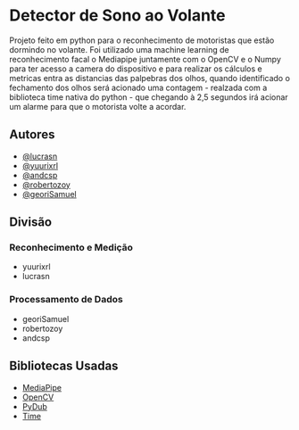 # Detector de Sono ao Volante
Projeto feito em python para o reconhecimento de motoristas que estão dormindo no volante. Foi utilizado uma machine learning de reconhecimento facal o Mediapipe juntamente com o OpenCV e o Numpy para ter acesso a camera do dispositivo e para realizar os cálculos e metricas entra as distancias das palpebras dos olhos, quando identificado o fechamento dos olhos será acionado uma contagem - realzada com a biblioteca time nativa do python - que chegando à 2,5 segundos irá acionar um alarme para que o motorista volte a acordar.
## Autores
- [@lucrasn](https://github.com/lucrasn)
- [@yuurixrl](https://github.com/yuurixrl)
- [@andcsp](https://github.com/andcsp)
- [@robertozoy](https://github.com/robertozoy)
- [@georiSamuel](https://github.com/georiSamuel)

## Divisão
### Reconhecimento e Medição
- yuurixrl
- lucrasn
### Processamento de Dados
- georiSamuel
- robertozoy
- andcsp

## Bibliotecas Usadas

- [MediaPipe](https://ai.google.dev/edge/mediapipe/solutions/guide?hl=pt-br)
- [OpenCV](https://docs.opencv.org/4.x/d6/d00/tutorial_py_root.html)
- [PyDub](https://github.com/jiaaro/pydub)
- [Time](https://docs.python.org/pt-br/3/library/time.html)
